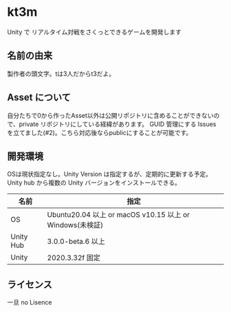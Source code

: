 # kt3m
Unity で リアルタイム対戦をさくっとできるゲームを開発します

## 名前の由来

製作者の頭文字。tは3人だからt3だよ。

## Asset について

自分たちで0から作ったAsset以外は公開リポジトリに含めることができないので、private リポジトリにしている経緯があります。
GUID 管理にする Issues を立てました(#2)。こちら対応後ならpublicにすることが可能です。

## 開発環境

OSは現状指定なし。Unity Version は指定するが、定期的に更新する予定。 Unity hub から複数の Unity バージョンをインストールできる。

| 名前 | 指定 |
| -- | --- |
| OS | Ubuntu20.04 以上 or macOS v10.15 以上 or Windows(未検証) |
| Unity Hub | 3.0.0-beta.6 以上 |
| Unity | 2020.3.32f 固定 |


## ライセンス

一旦 no Lisence
